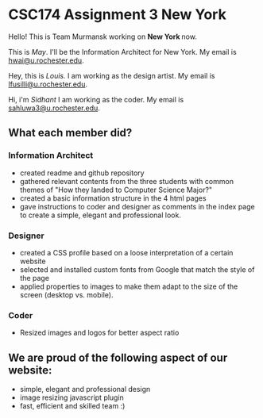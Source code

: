 # CSC174 Assignment 3 New York

Hello! This is Team Murmansk working on <strong> New York </strong> now.

This is <em>May</em>. I'll be the Information Architect for New York. My email is hwai@u.rochester.edu.  

Hey, this is *Louis.* I am working as the design artist. My email is lfusilli@u.rochester.edu. 

Hi, i'm  *Sidhant* I am working as the coder. My email is sahluwa3@u.rochester.edu. 


## What each member did?

### Information Architect

* created readme and github repository
* gathered relevant contents from the three students with common themes of "How they landed to Computer Science Major?"
* created a basic information structure in the 4 html pages
* gave instructions to coder and designer as comments in the index page to create a simple, elegant and professional look. 

### Designer

* created a CSS profile based on a loose interpretation of a certain website
* selected and installed custom fonts from Google that match the style of the page
* applied properties to images to make them adapt to the size of the screen (desktop vs. mobile).

### Coder

* Resized images and logos for better aspect ratio


## We are proud of the following aspect of our website:

- simple, elegant and professional design 
- image resizing javascript plugin 
- fast, efficient and skilled team :)






